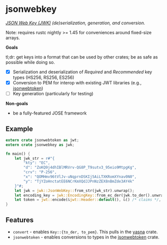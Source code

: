 # jsonwebkey

*[JSON Web Key (JWK)](https://tools.ietf.org/html/rfc7517#section-4.3) (de)serialization, generation, and conversion.*

Note: requires rustc nightly >= 1.45 for conveniences around fixed-size arrays.

**Goals**

tl;dr: get keys into a format that can be used by other crates; be as safe as possible while doing so.

- [x] Serialization and deserialization of _Required_ and _Recommended_ key types (HS256, RS256, ES256)
- [x] Conversion to PEM for interop with existing JWT libraries (e.g., [jsonwebtoken](https://crates.io/crates/jsonwebtoken))
- [ ] Key generation (particularly for testing)

**Non-goals**

* be a fully-featured JOSE framework

## Example

```rust
extern crate jsonwebtoken as jwt;
extern crate jsonwebkey as jwk;

fn main() {
    let jwk_str = r#"{
        "kty": "EC",
        "d": "ZoKQ9j4dhIBlMRVrv-QG8P_T9sutv3_95eio9MtpgKg",
        "crv": "P-256",
        "x": "QOMHmv96tVlJv-uNqprnDSKIj5AiLTXKRomXYnav0N0",
        "y": "TjYZoHnctatEE6NCrKmXQdJJPnNzZEX8nBmZde3AY4k"
    }"#;
    let jwk = jwk::JsonWebKey::from_str(jwk_str).unwrap();
    let encoding_key = jwk::EncodingKey::from_ec_der(jwk.to_der().unwrap());
    let token = jwt::encode(&jwt::Header::default(), &() /* claims */, encoding_key).unwrap();
}
```

## Features

* `convert` - enables `Key::{to_der, to_pem}`.
              This pulls in the [yasna](https://crates.io/crates/yasna) crate.
* `jsonwebtoken` - enables conversions to types in the [jsonwebtoken](https://crates.io/crates/jsonwebtoken) crate.
